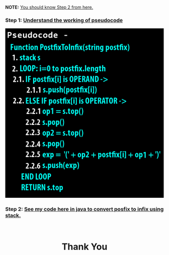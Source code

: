 **NOTE:** [You should know Step 2 from here.](https://github.com/thepranaygupta/Data-Structures-and-Algorithms/tree/main/2.%20Stack/Infix%20Prefix%20Postfix/01.%20Infix%20to%20Postfix)

### **Step 1:** [Understand the working of pseudocode](https://youtu.be/OKdMY9oYkTg)

![](./pseudocode.png)

### **Step 2:** [See my code here in java to convert posfix to infix using stack.](https://github.com/thepranaygupta/Data-Structures-and-Algorithms/blob/main/2.%20Stack/Infix%20Prefix%20Postfix/03.%20Postfix%20to%20Infix/PostfixInfix.java)

<br>
<h1 align="Center">Thank You</h1>
